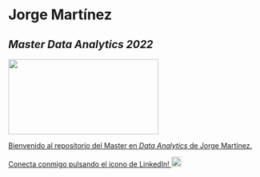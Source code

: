 
# Jorge Martínez
## _Master Data Analytics 2022_



<a href="https://edem.eu/master-big-data-analytics/"> <img src="https://www.gepacv.org/wp-content/uploads/2017/01/EDEM-Logo-.png"  width="300" height="150"> 

Bienvenido al repositorio del Master en _Data Analytics_ de Jorge Martínez.


Conecta conmigo pulsando el icono de LinkedIn!  <a href="https://linkedin.com/in/jorgemartínezca"> <img src="https://cdn-icons-png.flaticon.com/512/174/174857.png"  width="20" height="20">
